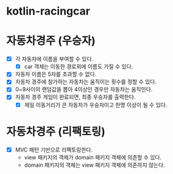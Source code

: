 # kotlin-racingcar


# 자동차경주 (우승자)
- [X] 각 자동차에 이름을 부여할 수 있다. 
    - [X] car 객체는 이동한 경로외에 이름도 가질 수 있다.
- [X] 자동차 이름은 5자를 초과할 수 없다.
- [X] 자동차 경주에 참가하는 자동차는 움직이는 횟수를 정할 수 있다.
- [X] 0~9사이의 랜덤값을 뽑아 4이상인 경우만 자동차는 움직인다.
- [X] 자동차 경주 게임이 완료되면, 최종 우승자를 출력한다. 
  - [X] 제일 이동거리가 큰 자동차가 우승자이고 한명 이상이 될 수 있다.

# 자동차경주 (리팩토링)
- [X] MVC 패턴 기반으로 리팩토링한다.
  - view 패키지의 객체가 domain 패키지 객체에 의존할 수 있다.
  - domain 패키지의 객체는 view 패키지 객체에 의존하지 않는다.
